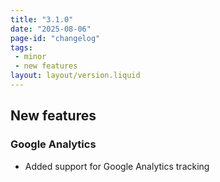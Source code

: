 ```yaml
---
title: "3.1.0"
date: "2025-08-06"
page-id: "changelog"
tags: 
 - minor
 - new features
layout: layout/version.liquid
---
```

## New features
### Google Analytics
- Added support for Google Analytics tracking